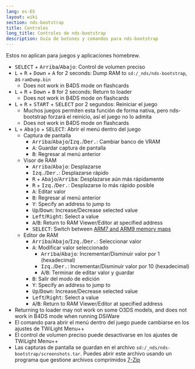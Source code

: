 ```yaml
---
lang: es-ES
layout: wiki
section: nds-bootstrap
title: Controles
long_title: Controles de nds-bootstrap
description: Guía de botones y comandos para nds-bootstrap
---
```


Estos no aplican para juegos y aplicaciones homebrew.
- <kbd>SELECT</kbd> + <kbd>Arriba</kbd>/<kbd>Abajo</kbd>: Control de volumen preciso
- <kbd class="l">L</kbd> + <kbd class="r">R</kbd> + <kbd>Down</kbd> + <kbd class="face">A</kbd> for 2 seconds: Dump RAM to `sd:/_nds/nds-bootstrap`, as `ramDump.bin`
    - Does not work in B4DS mode on flashcards
- <kbd class="l">L</kbd> + <kbd class="r">R</kbd> + <kbd>Down</kbd> + <kbd class="face">B</kbd> for 2 seconds: Return to loader
    - Does not work in B4DS mode on flashcards
- <kbd class="l">L</kbd> + <kbd class="r">R</kbd> + <kbd>START</kbd> + <kbd>SELECT</kbd> por 2 segundos: Reiniciar el juego
    - Muchos juegos permiten esta función de forma nativa, pero nds-bootstrap forzará el reinicio, así el juego no lo admita
    - Does not work in B4DS mode on flashcards
- <kbd class="l">L</kbd> + <kbd>Abajo</kbd> + <kbd>SELECT</kbd>: Abrir el menú dentro del juego
    - Captura de pantalla
        - <kbd>Arriba</kbd>/<kbd>Abajo</kbd>/<kbd>Izq.</kbd>/<kbd>Der.</kbd>: Cambiar banco de VRAM
        - <kbd class="face">A</kbd>: Guardar captura de pantalla
        - <kbd class="face">B</kbd>: Regresar al menú anterior
    - Visor de RAM
        - <kbd>Arriba</kbd>/<kbd>Abajo</kbd>: Desplazarse
        - <kbd>Izq.</kbd>/<kbd>Der.</kbd>: Desplazarse rápido
        - <kbd class="r">R</kbd> + <kbd>Abajo</kbd>/<kbd>Arriba</kbd>: Desplazarse aún más rápidamente
        - <kbd class="r">R</kbd> + <kbd>Izq.</kbd>/<kbd>Der.</kbd>: Desplazarse lo más rápido posible
        - <kbd class="face">A</kbd>: Editar valor
        - <kbd class="face">B</kbd>: Regresar al menú anterior
        - <kbd class="face">Y</kbd>: Specify an address to jump to
        - <kbd>Up</kbd>/<kbd>Down</kbd>: Increase/Decrease selected value
        - <kbd>Left</kbd>/<kbd>Right</kbd>: Select a value
        - <kbd class="face">A</kbd>/<kbd class="face">B</kbd>: Return to RAM Viewer/Editor at specified address
        - <kbd>SELECT</kbd>: Switch between [ARM7 and ARM9 memory maps](https://problemkaputt.de/gbatek-ds-memory-maps.htm)
    - Editor de RAM
        - <kbd>Arriba</kbd>/<kbd>Abajo</kbd>/<kbd>Izq.</kbd>/<kbd>Der.</kbd>: Seleccionar valor
        - <kbd class="face">A</kbd>: Modificar valor seleccionado
            - <kbd>Arriba</kbd>/<kbd>Abajo</kbd>: Incrementar/Disminuir valor por 1 (hexadecimal)
            - <kbd>Izq.</kbd>/<kbd>Der.</kbd>: Incrementar/Disminuir valor por 10 (hexadecimal)
            - <kbd class="face">A</kbd>/<kbd class="face">B</kbd>: Terminar de editar valor y guardar
        - <kbd class="face">B</kbd>: Salir del modo de edición
        - <kbd class="face">Y</kbd>: Specify an address to jump to
        - <kbd>Up</kbd>/<kbd>Down</kbd>: Increase/Decrease selected value
        - <kbd>Left</kbd>/<kbd>Right</kbd>: Select a value
        - <kbd class="face">A</kbd>/<kbd class="face">B</kbd>: Return to RAM Viewer/Editor at specified address
- Returning to loader may not work on some O3DS models, and does not work in B4DS mode when running DSiWare
- El comando para abrir el menú dentro del juego puede cambiarse en los ajustes de TWiLight Menu++
- El control de volumen preciso puede desactivarse en los ajustes de TWiLight Menu++
- Las capturas de pantalla se guardan en el archivo `sd:/_nds/nds-bootstrap/screenshots.tar`. Puedes abrir este archivo usando un programa que gestione archivos comprimidos [7-Zip](https://www.7-zip.org/)
